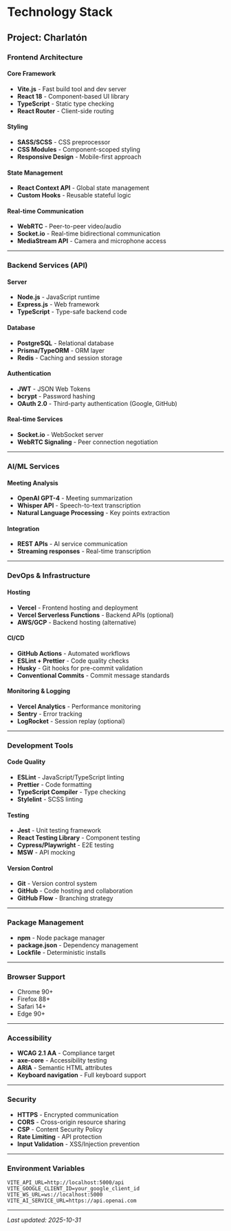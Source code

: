 # Technology Stack

## Project: Charlatón

### Frontend Architecture

#### Core Framework
- **Vite.js** - Fast build tool and dev server
- **React 18** - Component-based UI library
- **TypeScript** - Static type checking
- **React Router** - Client-side routing

#### Styling
- **SASS/SCSS** - CSS preprocessor
- **CSS Modules** - Component-scoped styling
- **Responsive Design** - Mobile-first approach

#### State Management
- **React Context API** - Global state management
- **Custom Hooks** - Reusable stateful logic

#### Real-time Communication
- **WebRTC** - Peer-to-peer video/audio
- **Socket.io** - Real-time bidirectional communication
- **MediaStream API** - Camera and microphone access

---

### Backend Services (API)

#### Server
- **Node.js** - JavaScript runtime
- **Express.js** - Web framework
- **TypeScript** - Type-safe backend code

#### Database
- **PostgreSQL** - Relational database
- **Prisma/TypeORM** - ORM layer
- **Redis** - Caching and session storage

#### Authentication
- **JWT** - JSON Web Tokens
- **bcrypt** - Password hashing
- **OAuth 2.0** - Third-party authentication (Google, GitHub)

#### Real-time Services
- **Socket.io** - WebSocket server
- **WebRTC Signaling** - Peer connection negotiation

---

### AI/ML Services

#### Meeting Analysis
- **OpenAI GPT-4** - Meeting summarization
- **Whisper API** - Speech-to-text transcription
- **Natural Language Processing** - Key points extraction

#### Integration
- **REST APIs** - AI service communication
- **Streaming responses** - Real-time transcription

---

### DevOps & Infrastructure

#### Hosting
- **Vercel** - Frontend hosting and deployment
- **Vercel Serverless Functions** - Backend APIs (optional)
- **AWS/GCP** - Backend hosting (alternative)

#### CI/CD
- **GitHub Actions** - Automated workflows
- **ESLint + Prettier** - Code quality checks
- **Husky** - Git hooks for pre-commit validation
- **Conventional Commits** - Commit message standards

#### Monitoring & Logging
- **Vercel Analytics** - Performance monitoring
- **Sentry** - Error tracking
- **LogRocket** - Session replay (optional)

---

### Development Tools

#### Code Quality
- **ESLint** - JavaScript/TypeScript linting
- **Prettier** - Code formatting
- **TypeScript Compiler** - Type checking
- **Stylelint** - SCSS linting

#### Testing
- **Jest** - Unit testing framework
- **React Testing Library** - Component testing
- **Cypress/Playwright** - E2E testing
- **MSW** - API mocking

#### Version Control
- **Git** - Version control system
- **GitHub** - Code hosting and collaboration
- **GitHub Flow** - Branching strategy

---

### Package Management
- **npm** - Node package manager
- **package.json** - Dependency management
- **Lockfile** - Deterministic installs

---

### Browser Support
- Chrome 90+
- Firefox 88+
- Safari 14+
- Edge 90+

---

### Accessibility
- **WCAG 2.1 AA** - Compliance target
- **axe-core** - Accessibility testing
- **ARIA** - Semantic HTML attributes
- **Keyboard navigation** - Full keyboard support

---

### Security
- **HTTPS** - Encrypted communication
- **CORS** - Cross-origin resource sharing
- **CSP** - Content Security Policy
- **Rate Limiting** - API protection
- **Input Validation** - XSS/Injection prevention

---

### Environment Variables
```
VITE_API_URL=http://localhost:5000/api
VITE_GOOGLE_CLIENT_ID=your_google_client_id
VITE_WS_URL=ws://localhost:5000
VITE_AI_SERVICE_URL=https://api.openai.com
```

---
*Last updated: 2025-10-31*
